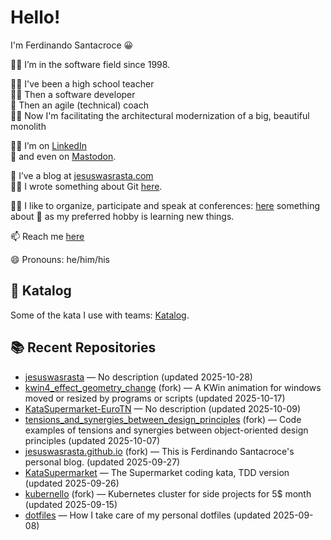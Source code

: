 # Hello!
I'm Ferdinando Santacroce 😀

👨‍💻 I’m in the software field since 1998.  

👨‍🏫 I've been a high school teacher  
👨‍💻 Then a software developer  
👲 Then an agile (technical) coach  
👷‍♂️ Now I'm facilitating the architectural modernization of a big, beautiful monolith  

👨‍💼 I’m on [LinkedIn](https://www.linkedin.com/in/ferdinandosantacroce/)  
🐘 and even on [Mastodon](https://mastodon.social/@ferdinandosantacroce).  

👯 I’ve a blog at [jesuswasrasta.com](https://jesuswasrasta.com)  
👨‍🎨 I wrote something about Git [here](https://jesuswasrasta.com/works/).  

👨‍🎤 I like to organize, participate and speak at conferences: [here](https://jesuswasrasta.com/talks/) something about
📙 as my preferred hobby is learning new things.  

📫 Reach me [here](https://jesuswasrasta.com/about/)  

😄 Pronouns: he/him/his  

## 🥋 Katalog
Some of the kata I use with teams: [Katalog](https://github.com/stars/jesuswasrasta/lists/katalog).  

## 📚 Recent Repositories
<!-- RECENT-REPOS:START -->
- [jesuswasrasta](https://github.com/jesuswasrasta/jesuswasrasta) — No description (updated 2025-10-28)
- [kwin4_effect_geometry_change](https://github.com/jesuswasrasta/kwin4_effect_geometry_change) (fork) — A KWin animation for windows moved or resized by programs or scripts (updated 2025-10-17)
- [KataSupermarket-EuroTN](https://github.com/jesuswasrasta/KataSupermarket-EuroTN) — No description (updated 2025-10-09)
- [tensions_and_synergies_between_design_principles](https://github.com/jesuswasrasta/tensions_and_synergies_between_design_principles) (fork) — Code examples of tensions and synergies between object-oriented design principles (updated 2025-10-07)
- [jesuswasrasta.github.io](https://github.com/jesuswasrasta/jesuswasrasta.github.io) (fork) — This is Ferdinando Santacroce's personal blog. (updated 2025-09-27)
- [KataSupermarket](https://github.com/jesuswasrasta/KataSupermarket) — The Supermarket coding kata, TDD version (updated 2025-09-26)
- [kubernello](https://github.com/jesuswasrasta/kubernello) (fork) — Kubernetes cluster for side projects for 5$ month (updated 2025-09-15)
- [dotfiles](https://github.com/jesuswasrasta/dotfiles) — How I take care of my personal dotfiles (updated 2025-09-08)
<!-- RECENT-REPOS:END -->
